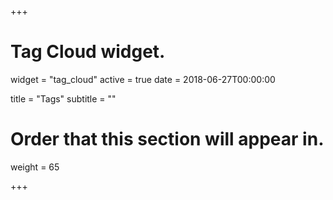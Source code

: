 +++
# Tag Cloud widget.
widget = "tag_cloud"
active = true
date = 2018-06-27T00:00:00

title = "Tags"
subtitle = ""

# Order that this section will appear in.
weight = 65

+++
